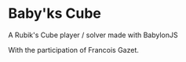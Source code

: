 # Baby'ks Cube
A Rubik's Cube player / solver made with BabylonJS

With the participation of Francois Gazet.